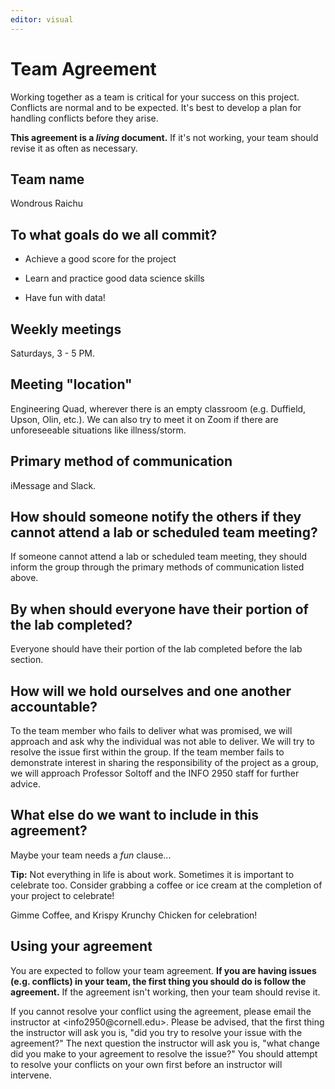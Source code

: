 ```yaml
---
editor: visual
---
```


# Team Agreement

Working together as a team is critical for your success on this project. Conflicts are normal and to be expected. It's best to develop a plan for handling conflicts before they arise.

**This agreement is a *living* document.** If it's not working, your team should revise it as often as necessary.

## Team name

Wondrous Raichu

## To what goals do we all commit?

-   Achieve a good score for the project

-   Learn and practice good data science skills

-   Have fun with data!

## Weekly meetings

Saturdays, 3 - 5 PM.

## Meeting "location"

Engineering Quad, wherever there is an empty classroom (e.g. Duffield, Upson, Olin, etc.). We can also try to meet it on Zoom if there are unforeseeable situations like illness/storm.

## Primary method of communication

iMessage and Slack.

## How should someone notify the others if they cannot attend a lab or scheduled team meeting?

If someone cannot attend a lab or scheduled team meeting, they should inform the group through the primary methods of communication listed above.

## By when should everyone have their portion of the lab completed?

Everyone should have their portion of the lab completed before the lab section.

## How will we hold ourselves and one another accountable?

To the team member who fails to deliver what was promised, we will approach and ask why the individual was not able to deliver. We will try to resolve the issue first within the group. If the team member fails to demonstrate interest in sharing the responsibility of the project as a group, we will approach Professor Soltoff and the INFO 2950 staff for further advice.

## What else do we want to include in this agreement?

Maybe your team needs a *fun* clause...

**Tip:** Not everything in life is about work. Sometimes it is important to celebrate too. Consider grabbing a coffee or ice cream at the completion of your project to celebrate!

Gimme Coffee, and Krispy Krunchy Chicken for celebration!

## Using your agreement

You are expected to follow your team agreement. **If you are having issues (e.g. conflicts) in your team, the first thing you should do is follow the agreement.** If the agreement isn't working, then your team should revise it.

If you cannot resolve your conflict using the agreement, please email the instructor at \<info2950\@cornell.edu\>. Please be advised, that the first thing the instructor will ask you is, "did you try to resolve your issue with the agreement?" The next question the instructor will ask you is, "what change did you make to your agreement to resolve the issue?" You should attempt to resolve your conflicts on your own first before an instructor will intervene.
